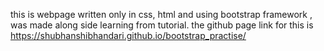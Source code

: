 this is webpage written only in css, html and using bootstrap framework , was made along side learning from tutorial. the github page link for this is  https://shubhanshibhandari.github.io/bootstrap_practise/

